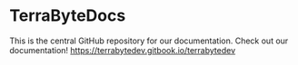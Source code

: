 # TerraByteDocs

This is the central GitHub repository for our documentation.
Check out our documentation! https://terrabytedev.gitbook.io/terrabytedev

